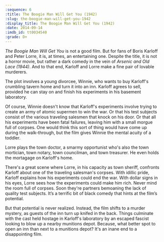 ```yaml
---
:sequence: 6
:title: The Boogie Man Will Get You (1942)
:slug: the-boogie-man-will-get-you-1942
:display_title: The Boogie Man Will Get You (1942)
:date: 2014-09-14
:imdb_id: tt0034540
:grade: D+
---
```

_The Boogie Man Will Get You_ is not a good film. But for fans of Boris Karloff and Peter Lorre, it is, at times, an entertaining one. Despite the title, it is not a horror movie, but rather a dark comedy in the vein of _Arsenic and Old Lace (1944)_. And to that end, Karloff and Lorre make a fine pair of lovable murderers.

The plot involves a young divorcee, Winnie, who wants to buy Karloff's crumbling tavern home and turn it into an inn. Karloff agrees to sell, provided he can stay on and finish his experiments in his basement laboratory.

Of course, Winnie doesn't know that Karloff's experiments involve trying to create an army of atomic supermen to win the war. Or that his test subjects consist of the various traveling salesmen that knock on his door. Or that all his experiments have been fatal failures, leaving him with a small morgue full of corpses. One would think this sort of thing would have come up during the walk-through, but the film gives Winnie the mental acuity of a toddler.

Lorre plays the town doctor, a smarmy opportunist who's also the town mortician, town notary, town councilman, and town treasurer. He even holds the mortagage on Karloff's home. 

There's a great scene where Lorre, in his capacity as town sheriff, confronts Karloff about one of the traveling salesman's corpses. With idillic pride, Karloff explains how his experiments could end the war. With dollar signs in his eyes, Lorre sees how the experiments could make him rich. Never mind the room full of corpses. Soon they're partners bemoaning the lack of quality test subjects. It’s a terrific bit of black comedy that hints at the film’s potential.

But that potential is never realized. Instead, the film shifts to a murder mystery, as guests of the inn turn up knifed in the back. Things culminate with the cast held hostage in Karloff's laboratory by an escaped fascist looking to blow up a nearby munitions depot. Because, what better spot to open an inn than next to a munitions depot? It's an inane end to a disappointing film.
